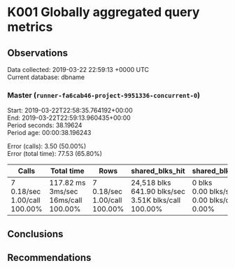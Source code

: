 # K001 Globally aggregated query metrics

## Observations ##
Data collected: 2019-03-22 22:59:13 +0000 UTC  
Current database: dbname  



### Master (`runner-fa6cab46-project-9951336-concurrent-0`) ###
Start: 2019-03-22T22:58:35.764192+00:00  
End: 2019-03-22T22:59:13.960435+00:00  
Period seconds: 38.19624  
Period age: 00:00:38.196243  

Error (calls): 3.50 (50.00%)  
Error (total time): 77.53 (65.80%)

Calls | Total&nbsp;time | Rows | shared_blks_hit | shared_blks_read | shared_blks_dirtied | shared_blks_written | blk_read_time | blk_write_time | kcache_reads | kcache_writes | kcache_user_time_ms | kcache_system_time 
-------|------------|------|-----------------|------------------|---------------------|---------------------|---------------|----------------|--------------|---------------|---------------------|--------------------
7<br/>0.18/sec<br/>1.00/call<br/>100.00% |117.82&nbsp;ms<br/>3ms/sec<br/>16ms/call<br/>100.00% |7<br/>0.18/sec<br/>1.00/call<br/>100.00% |24,518&nbsp;blks<br/>641.90&nbsp;blks/sec<br/>3.51K&nbsp;blks/call<br/>100.00% |0&nbsp;blks<br/>0.00&nbsp;blks/sec<br/>0.00&nbsp;blks/call<br/>0.00% |0&nbsp;blks<br/>0.00&nbsp;blks/sec<br/>0.00&nbsp;blks/call<br/>0.00% |0&nbsp;blks<br/>0.00&nbsp;blks/sec<br/>0.00&nbsp;blks/call<br/>0.00% |0.00&nbsp;ms<br/>0s/sec<br/>0s/call<br/>0.00% |0.00&nbsp;ms<br/>0s/sec<br/>0s/call<br/>0.00% |0.00&nbsp;bytes<br/>0.00&nbsp;bytes/sec<br/>0.00&nbsp;bytes/call<br/>0.00% |0.00&nbsp;bytes<br/>0.00&nbsp;bytes/sec<br/>0.00&nbsp;bytes/call<br/>0.00% |0.00&nbsp;ms<br/>0s/sec<br/>0s/call<br/>0.00% |0.00&nbsp;ms<br/>0s/sec<br/>0s/call<br/>0.00%





## Conclusions ##


## Recommendations ##

